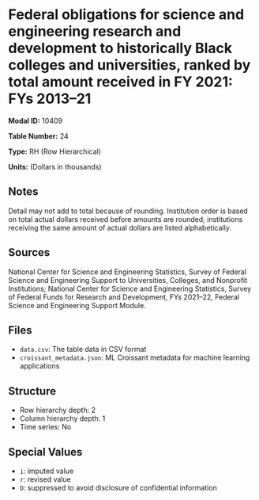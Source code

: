 # Federal obligations for science and engineering research and development to historically Black colleges and universities, ranked by total amount received in FY 2021: FYs 2013&#8211;21

**Modal ID:** 10409

**Table Number:** 24

**Type:** RH (Row Hierarchical)

**Units:** (Dollars in thousands)

## Notes

Detail may not add to total because of rounding. Institution order is based on total actual dollars received before amounts are rounded; institutions receiving the same amount of actual dollars are listed alphabetically.

## Sources

National Center for Science and Engineering Statistics, Survey of Federal Science and Engineering Support to Universities, Colleges, and Nonprofit Institutions; National Center for Science and Engineering Statistics, Survey of Federal Funds for Research and Development, FYs 2021–22, Federal Science and Engineering Support Module.

## Files

- `data.csv`: The table data in CSV format
- `croissant_metadata.json`: ML Croissant metadata for machine learning applications

## Structure

- Row hierarchy depth: 2
- Column hierarchy depth: 1
- Time series: No

## Special Values

- `i`: imputed value
- `r`: revised value
- `D`: suppressed to avoid disclosure of confidential information
